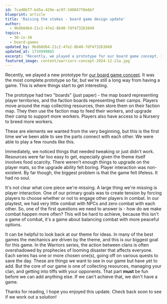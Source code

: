 ```yaml
---
id: 7cad0b77-bd5a-429e-ac97-340847f8e6bf
blueprint: article
title: 'Raising the stakes - board game design update'
author:
  - 9bdb0db4-21c2-47e2-8b40-7df4732b3849
topics:
  - 30-in-30
  - board-games
updated_by: 9bdb0db4-21c2-47e2-8b40-7df4732b3849
updated_at: 1734999865
excerpt: "Recently, we played a prototype for our board game concept. It was a big step, but we're still far from having a game. This is where things get interesting."
featured_image: content/warriors-concept-2024-12-21a.jpg
---
```

Recently, we played a new prototype for [our board game concept](/trying-my-hand-at-board-game-design). It was the most complete prototype so far, but we're still a long way from having a game. This is where things start to get interesting. 

The prototype had two "boards" (just paper) - the map board representing player territories, and the faction boards representing their camps. Players move around the map collecting resources, then store them on their faction map. They then use the faction map to feed their workers, and upgrade their camp to support more workers. Players also have access to a Nursery to breed more workers.

These are elements we wanted from the very beginning, but this is the first time we've been able to see the parts connect with each other. We were able to play a few rounds like this.

Immediately, we noticed things that needed tweaking or just didn't work. Resources were far too easy to get, especially given the theme itself involves food scarcity. There weren't enough things to upgrade on the player mats, so the upgrade ability felt boring. Player interaction was non-existent. By far though, the biggest problem is that the game felt lifeless. It had no soul.

It's not clear what core piece we're missing. A large thing we're missing is player interaction. One of our primary goals was to create tension by forcing players to choose whether or not to engage other players in combat. In our playtest, we had very little combat with NPCs and zero combat with each other. So, one of the first questions we need to answer is - how do we make combat happen more often? This will be hard to achieve, because this isn't a game of combat, it's a game about balancing combat with more peaceful options.

It can be helpful to look back at our theme for ideas. In many of the best games the mechanics are driven by the theme, and this is our biggest goal for this game. In the Warriors series, the action between clans is often overshadowed by prophecies of looming disaster that affects everyone. Each series has one or more chosen one(s), going off on various quests to save the day. These are things we want to see in our game but have yet to add. But the core of our game is one of collecting resources, managing your clan, and getting into tiffs with your opponents. That part **must** be fun before we can add anything else. If we can't achieve that, we don't have a game. 

Thanks for reading, I hope you enjoyed this update. Check back soon to see if we work out a solution!